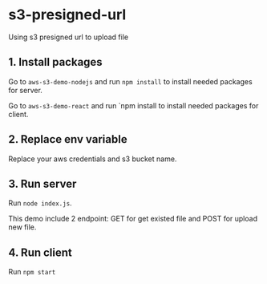 # s3-presigned-url
Using s3 presigned url to upload file
## 1. Install packages
Go to `aws-s3-demo-nodejs` and run `npm install` to install needed packages for server.

Go to `aws-s3-demo-react` and run `npm install to install needed packages for client.
## 2. Replace env variable
Replace your aws credentials and s3 bucket name.
## 3. Run server
Run `node index.js`.

This demo include 2 endpoint: GET for get existed file and POST for upload new file.
## 4. Run client
Run `npm start`
